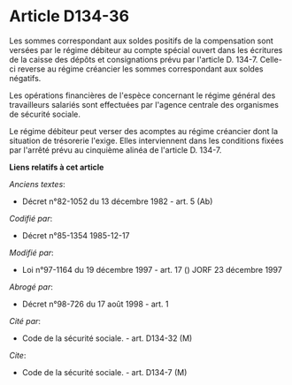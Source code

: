 # Article D134-36

Les sommes correspondant aux soldes positifs de la compensation sont versées par le régime débiteur au compte spécial ouvert
dans les écritures de la caisse des dépôts et consignations prévu par l'article D. 134-7. Celle-ci reverse au régime
créancier les sommes correspondant aux soldes négatifs. 

Les opérations financières de l'espèce concernant le régime général des travailleurs salariés sont effectuées par l'agence
centrale des organismes de sécurité sociale. 

Le régime débiteur peut verser des acomptes au régime créancier dont la situation de trésorerie l'exige. Elles interviennent
dans les conditions fixées par l'arrêté prévu au cinquième alinéa de l'article D. 134-7.

**Liens relatifs à cet article**

_Anciens textes_:

  - Décret n°82-1052 du 13 décembre 1982 - art. 5 (Ab)

_Codifié par_:

  - Décret n°85-1354 1985-12-17

_Modifié par_:

  - Loi n°97-1164 du 19 décembre 1997 - art. 17 () JORF 23 décembre 1997

_Abrogé par_:

  - Décret n°98-726 du 17 août 1998 - art. 1

_Cité par_:

  - Code de la sécurité sociale. - art. D134-32 (M)

_Cite_:

  - Code de la sécurité sociale. - art. D134-7 (M)
